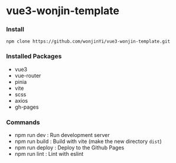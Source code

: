 # vue3-wonjin-template

### Install
`npm clone https://github.com/wonjinYi/vue3-wonjin-template.git`


### Installed Packages
* vue3
* vue-router
* pinia
* vite
* scss
* axios
* gh-pages

### Commands
* npm run dev : Run development server
* npm run build : Build with vite (make the new directory `dist`)
* npm run deploy : Deploy to the Github Pages
* npm run lint : Lint with eslint

